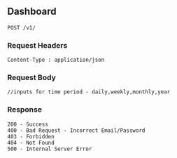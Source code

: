 ## Dashboard
```
POST /v1/
```
### Request Headers
```
Content-Type : application/json
```
### Request Body
```
//inputs for time period - daily,weekly,monthly,year

```
### Response
```
200 - Success
400 - Bad Request - Incorrect Email/Password
403 - Forbidden
404 - Not Found
500 - Internal Server Error
```